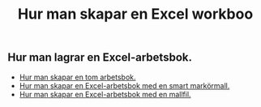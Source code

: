 ﻿---
title: Hur man skapar en Excel workboo
second_title: Aspose.Cells Cloud Documen
linktitle: Skapa
type: docs
url: /sv/workbook/create/
keywords: How to create an Excel workbook
description: Aspose.Cells Cloud REST API hur man skapar en Excel arbetsbok. SDK stöder olika utvecklingsspråk. De inkluderar Android, C#, Go, Java, NodeJS, Perl, PHP, Python, Ruby och swift
weight: 100
---
## Hur man lagrar en Excel-arbetsbok.

- [Hur man skapar en tom arbetsbok.](/cells/sv/workbook/create/empty-workbook/)
- [Hur man skapar en Excel-arbetsbok med en smart markörmall.](/cells/sv/workbook/create/smartmarker/)
- [Hur man skapar en Excel-arbetsbok med en mallfil.](/cells/sv/workbook/create/template-file/)
